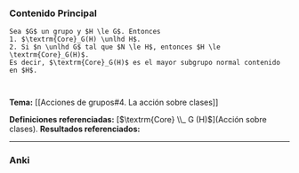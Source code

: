### Contenido Principal

```ad-proposition
Sea $G$ un grupo y $H \le G$. Entonces
1. $\textrm{Core}_G(H) \unlhd H$.
2. Si $n \unlhd G$ tal que $N \le H$, entonces $H \le \textrm{Core}_G(H)$.
Es decir, $\textrm{Core}_G(H)$ es el mayor subgrupo normal contenido en $H$.
```

```ad-proof


```

**Tema:** [[Acciones de grupos#4. La acción sobre clases]]

**Definiciones referenciadas:** [$\textrm{Core} \\_ G (H)$](Acción sobre clases).
**Resultados referenciados:** 

---
### Anki
